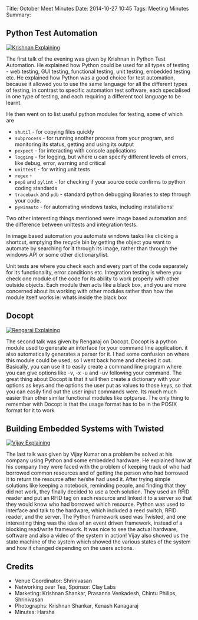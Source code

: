 Title: October Meet Minutes
Date: 2014-10-27 10:45
Tags: Meeting Minutes
Summary: <img alt="" src="http://photos2.meetupstatic.com/photos/event/4/b/5/d/global_432439293.jpeg"/> <img src="http://photos2.meetupstatic.com/photos/event/4/c/3/8/global_432439512.jpeg" alt=""/> <img src="http://photos2.meetupstatic.com/photos/event/5/3/8/9/global_432441385.jpeg" alt=""/>

## Python Test Automation

<a
href="http://photos2.meetupstatic.com/photos/event/4/b/5/d/highres_432439293.jpeg"><img
src="http://photos2.meetupstatic.com/photos/event/4/b/5/d/event_432439293.jpeg"
alt="Krishnan Explaining"></img></a>

The first talk of the evening was given by Krishnan in Python Test
Automation. He explained how Python could be used for all types of
testing - web testing, GUI testing, functional testing, unit testing,
embedded testing etc. He explained how Python was a good choice for
test automation, because it allowed you to use the same language for
all the different types of testing, in contrast to specific automation
test software, each specialised in one type of testing, and each
requiring a different tool language to be learnt.

He then went on to list useful python modules for testing, some of which are 

  * `shutil` - for copying files quickly
  * `subprocess` - for running another process from your program, and
    monitoring its status, getting and using its output
  * `pexpect` - for interacting with console applications
  * `logging` - for logging, but where u can specify different levels of
    errors, like debug, error, warning and critical
  * `unittest` - for writing unit tests 
  * `regex` - 
  * `pep8` and `pylint` - for checking if your source code confirms to
    python coding standards
  * `traceback` and `pdb` - standard python debugging libraries to step
    through your code.
  * `pywinauto` - for automating windows tasks, including installations!

Two other interesting things mentioned were image based automation and
the difference between unittests and integration tests.
 
In image based automation you automate windows tasks like clicking a
shortcut, emptying the recycle bin by getting the object you want to
automate by searching for it through its image, rather than through
the windows API or some other dictionary/list.

Unit tests are where you check each and every part of the code
separately for its functionality, error conditions etc. Integration
testing is where you check one module of the code for its ability to
work properly with other outside objects. Each module then acts like a
black box, and you are more concerned about its working with other
modules rather than how the module itself works ie: whats inside the
black box

## Docopt

<a
href="http://photos2.meetupstatic.com/photos/event/4/c/3/8/highres_432439512.jpeg"><img
src="http://photos2.meetupstatic.com/photos/event/4/c/3/8/event_432439512.jpeg"
alt="Rengaraj Explaining"></img></a>

The second talk was given by Rengaraj on Docopt. Docopt is a python
module used to generate an interface for your command line
application. it also automatically generates a parser for it. I had
some confusion on where this module could be used, so I went back home
and checked it out. Basically, you can use it to easily create a
command line program where you can give options like -v, -x -u and -uv
following your command. The great thing about Docopt is that it will
then create a dictionary with your options as keys and the options the
user put as values to those keys, so that you can easily find out the
user input commands were. Its much much easier than other similar
functional modules like optparse. The only thing to remember with
Docopt is that the usage format has to be in the POSIX format for it
to work

## Building Embedded Systems with Twisted

<a
href="http://photos2.meetupstatic.com/photos/event/5/3/8/9/highres_432441385.jpeg"><img
src="http://photos2.meetupstatic.com/photos/event/5/3/8/9/event_432441385.jpeg"
alt="Vijay Explaining"></img></a>

The last talk was given by Vijay Kumar on a problem he solved at his
company using Python and some embedded hardware. He explained how at
his company they were faced with the problem of keeping track of who
had borrowed common resources and of getting the person who had
borrowed it to return the resource after he/she had used it. After
trying simple solutions like keeping a notebook, reminding people, and
finding that they did not work, they finally decided to use a tech
solution. They used an RFID reader and put an RFID tag on each
resource and linked it to a server so that they would know who had
borrowed which resource. Python was used to interface and talk to the
hardware, which included a reed switch, RFID reader, and the
server. The Python framework used was Twisted, and one interesting
thing was the idea of an event driven framework, instead of a blocking
read/write framework. It was nice to see the actual hardware, software
and also a video of the system in action! Vijay also showed us the
state machine of the system which showed the various states of the
system and how it changed depending on the users actions.

## Credits

  * Venue Coordinator: Shrinivasan 
  * Networking over Tea, Sponsor: Clay Labs 
  * Marketing: Krishnan Shankar, Prasanna Venkadesh, Chintu Philips, Shrinivasan 
  * Photographs: Krishnan Shankar, Kenash Kanagaraj 
  * Minutes: Harsha
